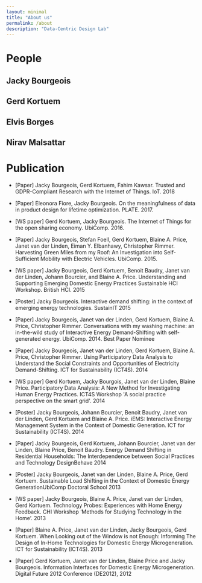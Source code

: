 ```yaml
---
layout: minimal
title: "About us"
permalink: /about
description: "Data-Centric Design Lab"
---
```


# People

## Jacky Bourgeois


## Gerd Kortuem


## Elvis Borges

## Nirav Malsattar


# Publication

* [Paper] Jacky Bourgeois, Gerd Kortuem, Fahim Kawsar. Trusted and GDPR-Compliant Research with the Internet of Things. IoT. 2018

* [Paper] Eleonora Fiore, Jacky Bourgeois. On the meaningfulness of data in product design for lifetime optimization. PLATE. 2017.

* [WS paper] Gerd Kortuem, Jacky Bourgeois. The Internet of Things for the open sharing economy. UbiComp. 2016.

* [Paper] Jacky Bourgeois, Stefan Foell, Gerd Kortuem, Blaine A. Price, Janet van der Linden, Eiman Y. Elbanhawy, Christopher Rimmer. Harvesting Green Miles from my Roof: An Investigation into Self-Sufficient Mobility with Electric Vehicles. UbiComp. 2015.

* [WS paper] Jacky Bourgeois, Gerd Kortuem, Benoit Baudry, Janet van der Linden, Johann Bourcier, and Blaine A. Price. Understanding and Supporting Emerging Domestic Energy Practices Sustainable HCI Workshop. British HCI. 2015

* [Poster] Jacky Bourgeois. Interactive demand shifting: in the context of emerging energy technologies. SustainIT 2015

* [Paper] Jacky Bourgeois, Janet van der Linden, Gerd Kortuem, Blaine A. Price, Christopher Rimmer. Conversations with my washing machine: an in-the-wild study of Interactive Energy Demand-Shifting with self-generated energy. UbiComp. 2014. Best Paper Nominee

* [Paper] Jacky Bourgeois, Janet van der Linden, Gerd Kortuem, Blaine A. Price, Christopher Rimmer. Using Participatory Data Analysis to Understand the Social Constraints and Opportunities of Electricity Demand-Shifting. ICT for Sustainability (ICT4S). 2014

* [WS paper] Gerd Kortuem, Jacky Bourgois, Janet van der Linden, Blaine Price. Participatory Data Analysis: A New Method for Investigating Human Energy Practices. ICT4S Workshop 'A social practice perspective on the smart grid'. 2014

* [Poster] Jacky Bourgeois, Johann Bourcier, Benoit Baudry, Janet van der Linden, Gerd Kortuem and Blaine A. Price. iEMS: Interactive Energy Management System in the Context of Domestic Generation. ICT for Sustainability (ICT4S). 2014

* [Paper] Jacky Bourgeois, Gerd Kortuem, Johann Bourcier, Janet van der Linden, Blaine Price, Benoit Baudry. Energy Demand Shifting in Residential Households: The Interdependence between Social Practices and Technology DesignBehave 2014

* [Poster] Jacky Bourgeois, Janet van der Linden, Blaine A. Price, Gerd Kortuem. Sustainable Load Shifting in the Context of Domestic Energy GenerationUbiComp Doctoral School 2013

* [WS paper] Jacky Bourgeois, Blaine A. Price, Janet van der Linden, Gerd Kortuem. Technology Probes: Experiences with Home Energy Feedback. CHI Workshop ‘Methods for Studying Technology in the Home’. 2013

* [Paper] Blaine A. Price, Janet van der Linden, Jacky Bourgeois, Gerd Kortuem. When Looking out of the Window is not Enough: Informing The Design of In-Home Technologies for Domestic Energy Microgeneration. ICT for Sustainability (ICT4S). 2013

* [Paper] Gerd Kortuem, Janet van der Linden, Blaine Price and Jacky Bourgeois. Information Interfaces for Domestic Energy Microgeneration. Digital Future 2012 Conference (DE2012), 2012
